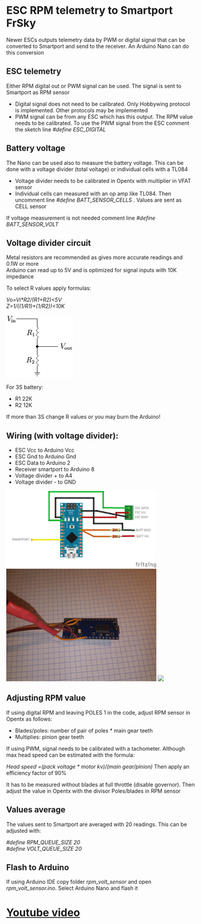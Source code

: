 # ESC RPM telemetry to Smartport FrSky

Newer ESCs outputs telemetry data by PWM or digital signal that can be converted to Smartport and send to the receiver. An Arduino Nano can do this conversion

## ESC telemetry

Either RPM digital out or PWM signal can be used. The signal is sent to Smartport as RPM sensor

- Digital signal does not need to be calibrated. Only Hobbywing protocol is implemented. Other protocols may be implemented
- PWM signal can be from any ESC which has this output. The RPM value needs to be calibrated. To use the PWM signal from the ESC comment the sketch line *#define ESC_DIGITAL*

## Battery voltage

The Nano can be used also to measure the battery voltage. This can be done with a voltage divider (total voltage) or individual cells with a TL084

- Voltage divider needs to be calibrated in Opentx with multiplier in VFAT sensor
- Individual cells can measured with an op amp like TL084. Then uncomment line *#define BATT_SENSOR_CELLS* . Values are sent as CELL sensor

If voltage measurement is not needed comment line *#define BATT_SENSOR_VOLT*

## Voltage divider circuit

Metal resistors are recommended as gives more accurate readings and 0.1W or more  
Arduino can read up to 5V and is optimized for signal inputs with 10K impedance 

To select R values apply formulas: 

*Vo=Vi\*R2/(R1+R2)<5V*  
*Z=1/((1/R1)+(1/R2))<10K*

![Image](./images/Resistive_divider.png?raw=true)

For 3S battery:

- R1 22K
- R2 12K

If more than 3S change R values or you may burn the Arduino!

## Wiring (with voltage divider):

- ESC Vcc to Arduino Vcc
- ESC Gnd to Arduino Gnd
- ESC Data to Arduino 2
- Receiver smartport to Arduino 8
- Voltage divider + to A4
- Voltage divider - to GND

<img src="./images/rmp_bb.png" width="400">
<img src="./images/nano1.jpg" width="400">
<img src="./images/nano2.jpg" width="400">

## Adjusting RPM value

If using digital RPM and leaving POLES 1 in the code, adjust RPM sensor in Opentx as follows:

- Blades/poles: number of pair of poles * main gear teeth  
- Multiplies: pinion gear teeth

If using PWM, signal needs to be calibrated with a tachometer. Although max head speed can be estimated with the formula: 

*Head speed =(pack voltage \* motor kv)/(main gear/pinion)* 
Then apply an efficiency factor of 90%

It has to be measured without blades at full throttle (disable governor). Then adjust the value in Opentx with the divisor Poles/blades in RPM sensor

## Values average

The values sent to Smartport are averaged with 20 readings. This can be adjusted with:

*#define RPM_QUEUE_SIZE 20  
#define VOLT_QUEUE_SIZE 20*

## Flash to Arduino

If using Arduino IDE copy folder *rpm_volt_sensor* and open *rpm_volt_sensor.ino*. Select Arduino Nano and flash it

# [Youtube video](https://youtu.be/q-e1SoEPNao)
